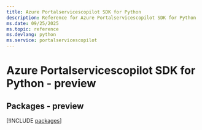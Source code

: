 ```yaml
---
title: Azure Portalservicescopilot SDK for Python
description: Reference for Azure Portalservicescopilot SDK for Python
ms.date: 09/25/2025
ms.topic: reference
ms.devlang: python
ms.service: portalservicescopilot
---
```

# Azure Portalservicescopilot SDK for Python - preview
## Packages - preview
[!INCLUDE [packages](portalservicescopilot-index.md)]